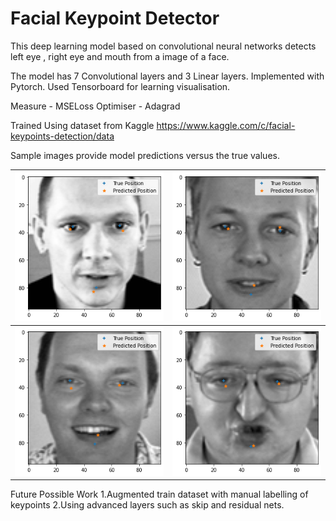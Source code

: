 # Facial Keypoint Detector 

This deep learning model based on convolutional neural networks detects left eye , right eye and mouth from a image of a face.

The model has 7 Convolutional layers and 3 Linear layers.
Implemented with Pytorch.
Used Tensorboard for learning visualisation.

Measure -  MSELoss
Optimiser -  Adagrad 

Trained Using dataset from Kaggle
https://www.kaggle.com/c/facial-keypoints-detection/data 

Sample images provide model predictions versus  the true values.

![](sample1.png)            | ![](sample4.png)
:-------------------------:|:-------------------------:
![](sample2.png)  | ![](sample3.png)

Future Possible Work
1.Augmented train dataset with manual labelling of keypoints
2.Using advanced layers such as skip and residual nets.
